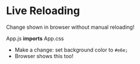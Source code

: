 # Live Reloading

Change shown in browser without manual reloading!

App.js **imports** App.css
- Make a change: set background color to `#e6e;`
- Browser shows this too!


